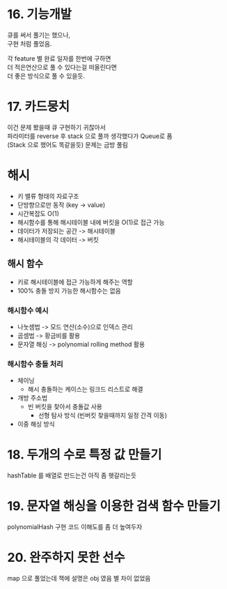 # 16. 기능개발
큐를 써서 풀기는 했으나,  
구현 처럼 풀었음.

각 feature 별 완료 일자를 한번에 구하면  
더 적은연산으로 풀 수 있다는걸 떠올린다면  
더 좋은 방식으로 풀 수 있을듯.

# 17. 카드뭉치
이건 문제 봤을때 큐 구현하기 귀찮아서  
파라미터를 reverse 후 stack 으로 풀까 생각했다가 Queue로 품  
(Stack 으로 했어도 똑같을듯)
문제는 금방 풀림

# 해시
- 키 밸류 형태의 자료구조
- 단방향으로만 동작 (key -> value)
- 시간복잡도 O(1)
- 해시함수를 통해 해시테이블 내에 버킷을 O(1)로 접근 가능
- 데이터가 저장되는 공간 -> 해시테이블
- 해시테이블의 각 데이터 -> 버킷

## 해시 함수
- 키로 해시테이블에 접근 가능하게 해주는 역할
- 100% 충돌 방지 가능한 해시함수는 없음

### 해시함수 예시
- 나눗셈법 -> 모드 연산(소수)으로 인덱스 관리
- 곱셈법 -> 황금비를 활용
- 문자열 해싱 -> polynomial rolling method 활용

### 해시함수 충돌 처리
- 체이닝
  - 해시 충돌하는 케이스는 링크드 리스트로 해결
- 개방 주소법
  - 빈 버킷을 찾아서 충돌값 사용
    - 선형 탐사 방식 (빈버킷 찾을때까지 일정 간격 이동)
- 이중 해싱 방식

# 18. 두개의 수로 특정 값 만들기
hashTable 를 배열로 만드는건 아직 좀 헷갈리는듯

# 19. 문자열 해싱을 이용한 검색 함수 만들기
polynomialHash 구현 코드 이해도를 좀 더 높여두자

# 20. 완주하지 못한 선수
map 으로 풀었는데 책에 설명은 obj 였음 별 차이 없었음
